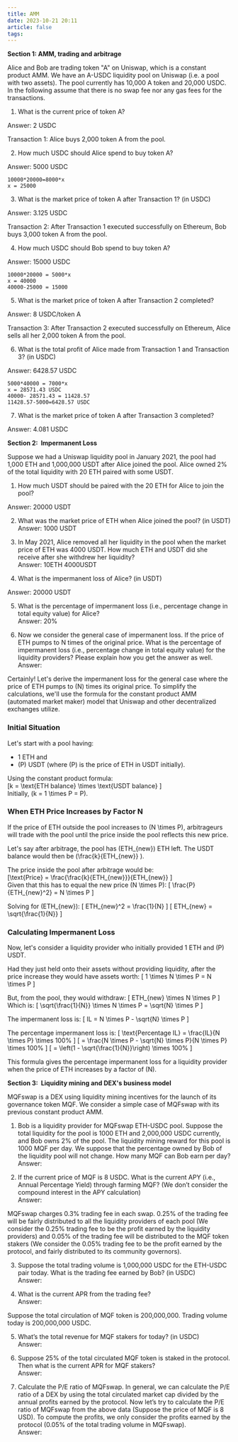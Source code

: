 ```yaml
---
title: AMM
date: 2023-10-21 20:11
article: false
tags: 
---
```

**Section 1: AMM, trading and arbitrage**

Alice and Bob are trading token "A" on Uniswap, which is a constant product AMM. We have an A-USDC liquidity pool on Uniswap (i.e. a pool with two assets). The pool currently has 10,000 A token and 20,000 USDC. In the following assume that there is no swap fee nor any gas fees for the transactions.

1. What is the current price of token A?

Answer: 2 USDC

Transaction 1: Alice buys 2,000 token A from the pool.

2. How much USDC should Alice spend to buy token A?

Answer: 5000 USDC

```
10000*20000=8000*x
x = 25000
```

3. What is the market price of token A after Transaction 1? (in USDC)

Answer: 3.125 USDC 

Transaction 2: After Transaction 1 executed successfully on Ethereum, Bob buys 3,000 token A from the pool.

4. How much USDC should Bob spend to buy token A?

Answer: 15000 USDC

```
10000*20000 = 5000*x
x = 40000
40000-25000 = 15000
```
5. What is the market price of token A after Transaction 2 completed?

Answer: 8 USDC/token A

Transaction 3: After Transaction 2 executed successfully on Ethereum, Alice sells all her 2,000 token A from the pool.

6. What is the total profit of Alice made from Transaction 1 and Transaction 3? (in USDC)

Answer: 6428.57 USDC

```
5000*40000 = 7000*x
x = 28571.43 USDC
40000- 28571.43 = 11428.57
11428.57-5000=6428.57 USDC
```

7. What is the market price of token A after Transaction 3 completed?

Answer: 4.081 USDC

**Section 2:  Impermanent Loss**

Suppose we had a Uniswap liquidity pool in January 2021, the pool had 1,000 ETH and 1,000,000 USDT after Alice joined the pool. Alice owned 2% of the total liquidity with 20 ETH paired with some USDT.

1. How much USDT should be paired with the 20 ETH for Alice to join the pool?

Answer: 20000 USDT

2. What was the market price of ETH when Alice joined the pool? (in USDT)  
	Answer: 1000 USDT

3. In May 2021, Alice removed all her liquidity in the pool when the market price of ETH was 4000 USDT. How much ETH and USDT did she receive after she withdrew her liquidity?  
	Answer: 10ETH 4000USDT

4. What is the impermanent loss of Alice? (in USDT)

Answer: 20000 USDT

5. What is the percentage of impermanent loss (i.e., percentage change in total equity value) for Alice?  
	Answer: 20%

6. Now we consider the general case of impermanent loss. If the price of ETH pumps to N times of the original price. What is the percentage of impermanent loss (i.e., percentage change in total equity value) for the liquidity providers? Please explain how you get the answer as well.  
	Answer:
 
Certainly! Let's derive the impermanent loss for the general case where the price of ETH pumps to \(N\) times its original price. To simplify the calculations, we'll use the formula for the constant product AMM (automated market maker) model that Uniswap and other decentralized exchanges utilize.

### Initial Situation

Let's start with a pool having:
- 1 ETH and 
- \(P\) USDT (where \(P\) is the price of ETH in USDT initially).

Using the constant product formula:  
\[k = \text{ETH balance} \times \text{USDT balance} \]  
Initially, \(k = 1 \times P = P\).

### When ETH Price Increases by Factor N

If the price of ETH outside the pool increases to \(N \times P\), arbitrageurs will trade with the pool until the price inside the pool reflects this new price.

Let's say after arbitrage, the pool has \(ETH_{new}\) ETH left. The USDT balance would then be \(\frac{k}{ETH_{new}} \).

The price inside the pool after arbitrage would be:  
\[\text{Price} = \frac{\frac{k}{ETH_{new}}}{ETH_{new}} \]  
Given that this has to equal the new price \(N \times P\):
\[ \frac{P}{ETH_{new}^2} = N \times P \]

Solving for \(ETH_{new}\):
\[ ETH_{new}^2 = \frac{1}{N} \]
\[ ETH_{new} = \sqrt{\frac{1}{N}} \]

### Calculating Impermanent Loss

Now, let's consider a liquidity provider who initially provided 1 ETH and \(P\) USDT.

Had they just held onto their assets without providing liquidity, after the price increase they would have assets worth:
\[ 1 \times N \times P = N \times P \]

But, from the pool, they would withdraw:
\[ ETH_{new} \times N \times P \]
Which is:
\[ \sqrt{\frac{1}{N}} \times N \times P = \sqrt{N} \times P \]

The impermanent loss is:
\[ IL = N \times P - \sqrt{N} \times P \]

The percentage impermanent loss is:
\[ \text{Percentage IL} = \frac{IL}{N \times P} \times 100\% \]
\[ = \frac{N \times P - \sqrt{N} \times P}{N \times P} \times 100\% \]
\[ = \left(1 - \sqrt{\frac{1}{N}}\right) \times 100\% \]

This formula gives the percentage impermanent loss for a liquidity provider when the price of ETH increases by a factor of \(N\).

**Section 3:  Liquidity mining and DEX's business model**

MQFswap is a DEX using liquidity mining incentives for the launch of its governance token MQF. We consider a simple case of MQFswap with its previous constant product AMM.

1. Bob is a liquidity provider for MQFswap ETH-USDC pool. Suppose the total liquidity for the pool is 1000 ETH and 2,000,000 USDC currently, and Bob owns 2% of the pool. The liquidity mining reward for this pool is 1000 MQF per day. We suppose that the percentage owned by Bob of the liquidity pool will not change. How many MQF can Bob earn per day?  
	Answer:  

2. If the current price of MQF is 8 USDC. What is the current APY (i.e., Annual Percentage Yield) through farming MQF? (We don’t consider the compound interest in the APY calculation)  
	Answer:  

MQFswap charges 0.3% trading fee in each swap. 0.25% of the trading fee will be fairly distributed to all the liquidity providers of each pool (We consider the 0.25% trading fee to be the profit earned by the liquidity providers) and 0.05% of the trading fee will be distributed to the MQF token stakers (We consider the 0.05% trading fee to be the profit earned by the protocol, and fairly distributed to its community governors).  

3. Suppose the total trading volume is 1,000,000 USDC for the ETH-USDC pair today. What is the trading fee earned by Bob? (in USDC)  
	Answer:  

4. What is the current APR from the trading fee?  
	Answer:

Suppose the total circulation of MQF token is 200,000,000. Trading volume today is 200,000,000 USDC.  

5. What’s the total revenue for MQF stakers for today? (in USDC)  
	Answer:  

6. Suppose 25% of the total circulated MQF token is staked in the protocol. Then what is the current APR for MQF stakers?  
	Answer:

7. Calculate the P/E ratio of MQFswap. In general, we can calculate the P/E ratio of a DEX by using the total circulated market cap divided by the annual profits earned by the protocol. Now let’s try to calculate the P/E ratio of MQFswap from the above data (Suppose the price of MQF is 8 USD). To compute the profits, we only consider the profits earned by the protocol (0.05% of the total trading volume in MQFswap).  
Answer:
